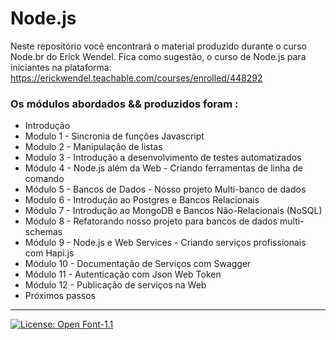# Node.js

Neste repositório você encontrará o material produzido durante o curso Node.br do Erick Wendel.
Fica como sugestão, o curso de Node.js para iniciantes na plataforma: https://erickwendel.teachable.com/courses/enrolled/448292 </p>

### Os módulos abordados && produzidos foram :

- Introdução
- Modulo 1 - Sincronia de funções Javascript
- Modulo 2 - Manipulação de listas
- Modulo 3 - Introdução a desenvolvimento de testes automatizados
- Módulo 4 - Node.js além da Web - Criando ferramentas de linha de comando
- Módulo 5 - Bancos de Dados - Nosso projeto Multi-banco de dados
- Modulo 6 - Introdução ao Postgres e Bancos Relacionais
- Módulo 7 - Introdução ao MongoDB e Bancos Não-Relacionais (NoSQL)
- Módulo 8 - Refatorando nosso projeto para bancos de dados multi-schemas
- Módulo 9 - Node.js e Web Services - Criando serviços profissionais com Hapi.js
- Módulo 10 - Documentação de Serviços com Swagger
- Módulo 11 - Autenticação com Json Web Token
- Módulo 12 - Publicação de serviços na Web
- Próximos passos

_____________________________

[![License: Open Font-1.1](https://img.shields.io/badge/License-OFL%201.1-lightgreen.svg)](https://opensource.org/licenses/OFL-1.1) 
